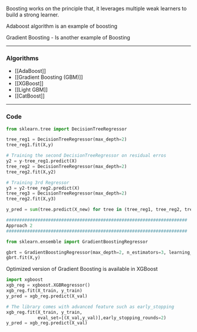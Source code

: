 Boosting works on the principle that, it leverages multiple weak learners to build a strong learner.

Adaboost algorithm is an example of boosting

Gradient Boosting - Is another example of Boosting

---
### Algorithms

- [[AdaBoost]]
- [[Gradient Boosting (GBM)]]
- [[XGBoost]]
- [[Light GBM]]
- [[CatBoost]]

---
### Code

```py
from sklearn.tree import DecisionTreeRegressor

tree_reg1 = DecisionTreeRegressor(max_depth=2)
tree_reg1.fit(X,y)

# Training the second DecisionTreeRegressor on residual erros
y2 = y-tree_reg1.predict(X)
tree_reg2 = DecisionTreeRegressor(max_depth=2)
tree_reg2.fit(X,y2)

# Training 3rd Regressor
y3 = y2-tree_reg2.predict(X)
tree_reg3 = DecisionTreeRegressor(max_depth=2)
tree_reg2.fit(X,y3)

y_pred = sum(tree.predict(X_new) for tree in (tree_reg1, tree_reg2, tree_reg3))

#####################################################################
Approach 2
#####################################################################

from sklearn.ensemble import GradientBoostingRegressor

gbrt = GradientBoostingRegressor(max_depth=2, n_estimators=3, learning_rate=1.0)
gbrt.fit(X,y)
```

Optimized version of Gradient Boosting is available in XGBoost

```py
import xgboost
xgb_reg = xgboost.XGBRegressor()
xgb_reg.fit(X_train, y_train)
y_pred = xgb_reg.predict(X_val)

# The library comes with advanced feature such as early_stopping
xgb_reg.fit(X_train, y_train,
			eval_set=[(X_val,y_val)],early_stopping_rounds=2)
y_pred = xgb_reg.predict(X_val)
```
